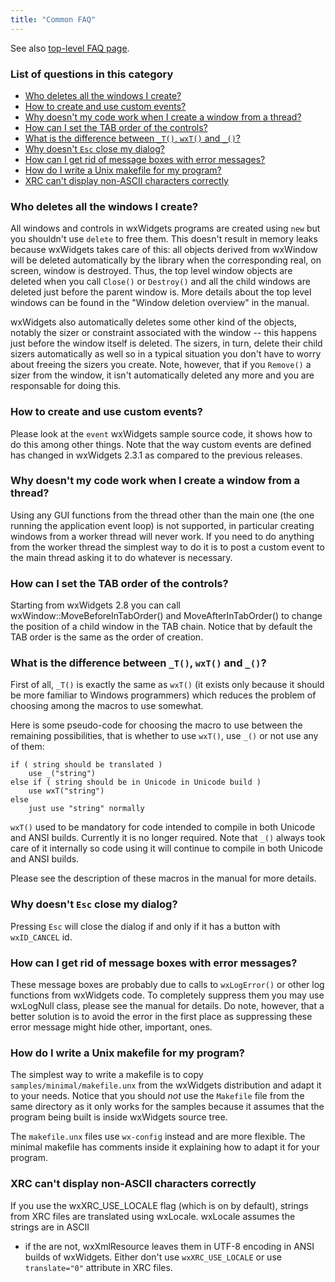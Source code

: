 ```yaml
---
title: "Common FAQ"
---
```


See also [top-level FAQ page](/docs/faq/).

### List of questions in this category

*   [Who deletes all the windows I create?](#windelete)
*   [How to create and use custom events?](#custevent)
*   [Why doesn't my code work when I create a window from a thread?](#guithread)
*   [How can I set the TAB order of the controls?](#taborder)
*   [What is the difference between `_T()`, `wxT()` and `_()`?](#wxtmacro)
*   [Why doesn't `Esc` close my dialog?](#escdlg)
*   [How can I get rid of message boxes with error messages?](#lognull)
*   [How do I write a Unix makefile for my program?](#makefile)
*   [XRC can't display non-ASCII characters correctly](#xrclocale)

<a name="windelete"></a>

### Who deletes all the windows I create?

All windows and controls in wxWidgets programs are created using `new` but you
shouldn't use `delete` to free them. This doesn't result in memory leaks
because wxWidgets takes care of this: all objects derived from wxWindow will be
deleted automatically by the library when the corresponding real, on screen,
window is destroyed. Thus, the top level window objects are deleted when you
call `Close()` or `Destroy()` and all the child windows are deleted just before
the parent window is. More details about the top level windows can be found in
the "Window deletion overview" in the manual.

wxWidgets also automatically deletes some other kind of the objects, notably
the sizer or constraint associated with the window -- this happens just before
the window itself is deleted. The sizers, in turn, delete their child sizers
automatically as well so in a typical situation you don't have to worry about
freeing the sizers you create. Note, however, that if you `Remove()` a sizer
from the window, it isn't automatically deleted any more and you are
responsable for doing this.

<a name="custevent"></a>

### How to create and use custom events?

Please look at the `event` wxWidgets sample source code, it shows how to do
this among other things. Note that the way custom events are defined has
changed in wxWidgets 2.3.1 as compared to the previous releases.

<a name="guithread"></a>

### Why doesn't my code work when I create a window from a thread?

Using any GUI functions from the thread other than the main one (the one
running the application event loop) is not supported, in particular creating
windows from a worker thread will never work. If you need to do anything from
the worker thread the simplest way to do it is to post a custom event to the
main thread asking it to do whatever is necessary.

<a name="taborder"></a>

### How can I set the TAB order of the controls?

Starting from wxWidgets 2.8 you can call wxWindow::MoveBeforeInTabOrder() and
MoveAfterInTabOrder() to change the position of a child window in the TAB
chain. Notice that by default the TAB order is the same as the order of
creation.

<a name="wxtmacro"></a>

### What is the difference between `_T()`, `wxT()` and `_()`?

First of all, `_T()` is exactly the same as `wxT()` (it exists only because it
should be more familiar to Windows programmers) which reduces the problem of
choosing among the macros to use somewhat.

Here is some pseudo-code for choosing the macro to use between the remaining
possibilities, that is whether to use `wxT()`, use `_()` or not use any of
them:

    if ( string should be translated )
        use _("string")
    else if ( string should be in Unicode in Unicode build )
        use wxT("string")
    else
        just use "string" normally

`wxT()` used to be mandatory for code intended to compile in both Unicode and
ANSI builds. Currently it is no longer required. Note that `_()` always took
care of it internally so code using it will continue to compile in both
Unicode and ANSI builds.

Please see the description of these macros in the manual for more details.

<a name="escdlg"></a>

### Why doesn't `Esc` close my dialog?

Pressing `Esc` will close the dialog if and only if it has a button with
`wxID_CANCEL` id.

<a name="lognull"></a>

### How can I get rid of message boxes with error messages?

These message boxes are probably due to calls to `wxLogError()` or other log
functions from wxWidgets code. To completely suppress them you may use
wxLogNull class, please see the manual for details. Do note, however, that a
better solution is to avoid the error in the first place as suppressing these
error message might hide other, important, ones.

<a name="makefile"></a>

### How do I write a Unix makefile for my program?

The simplest way to write a makefile is to copy `samples/minimal/makefile.unx`
from the wxWidgets distribution and adapt it to your needs. Notice that you
should _not_ use the `Makefile` file from the same directory as it only works
for the samples because it assumes that the program being built is inside
wxWidgets source tree.

The `makefile.unx` files use `wx-config` instead and are more flexible. The
minimal makefile has comments inside it explaining how to adapt it for your
program.

<a name="xrclocale"></a>

### XRC can't display non-ASCII characters correctly

If you use the wxXRC_USE_LOCALE flag (which is on by default), strings from XRC
files are translated using wxLocale. wxLocale assumes the strings are in ASCII
- if the are not, wxXmlResource leaves them in UTF-8 encoding in ANSI builds of
wxWidgets. Either don't use `wxXRC_USE_LOCALE` or use `translate="0"` attribute
in XRC files.
